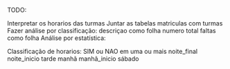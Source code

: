 TODO:

Interpretar os horarios das turmas
Juntar as tabelas matriculas com turmas
Fazer análise por classificação:
    descriçao como folha
    numero total faltas como folha
Análise por estatística:
    

Classificação de horarios: SIM ou NAO em uma ou mais
noite_final
noite_inicio
tarde
manhã
manhã_inicio
sábado